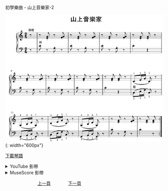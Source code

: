 ﻿---
keywords: 初學樂曲 - 山上音樂家-2
---
初學樂曲 - 山上音樂家-2

![山上音樂家](/assets/Piano/B-MusicianOnTheMountain.png){: width="600px"}

<a href="/assets/Piano/B-MusicianOnTheMountain2.pdf" target="_blank">下載琴譜</a>

<details>
  <summary>YouTube 影帶</summary>
<ol>
<iframe width="560" height="315" src="https://www.youtube.com/embed/Cl-ey1URwrg" title="山上音樂家 2" frameborder="0" allow="accelerometer; autoplay; clipboard-write; encrypted-media; gyroscope; picture-in-picture; web-share" allowfullscreen></iframe>
</ol>
</details>

<details>
  <summary>MuseScore 影帶</summary>
<ol>
<a href="https://musescore.com/user/65457238/scores/11656522?share=copy_link" target="_blank">Open to Play</a>
</ol>
</details>



&nbsp;&nbsp;&nbsp;&nbsp;&nbsp;&nbsp;&nbsp;&nbsp;&nbsp;&nbsp;&nbsp;&nbsp;
&nbsp;&nbsp;&nbsp;&nbsp;&nbsp;&nbsp;&nbsp;&nbsp;&nbsp;&nbsp;&nbsp;&nbsp;
[上一頁](B-MusicianOnTheMountain)
&nbsp;&nbsp;&nbsp;&nbsp;&nbsp;&nbsp;&nbsp;&nbsp;&nbsp;&nbsp;&nbsp;&nbsp;
[下一頁](Tutor)










